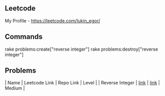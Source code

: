 ## Leetcode
My Profile - https://leetcode.com/lukin_egor/

## Commands
rake problems:create["reverse integer"]
rake problems:destroy["reverse integer"]

## Problems
| Name            | Leetcode Link                                          | Repo Link                        | Level  |
| Reverse Integer | [link](https://leetcode.com/problems/reverse-integer/) | [link](./src/reverse-integer.rb) | Medium |
